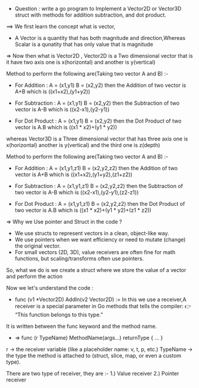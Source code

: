 * Question : write a go program to Implement a Vector2D or Vector3D struct with methods for addition subtraction, and dot product.

==> We first learn the concept what is vector,
 * A Vector is a quantity that has both magnitude and direction,Whereas Scalar is a qunatity that has only value
   that is magnitude

=> Now then what is Vector2D , Vector2D is a  Two dimensional vector that is it have two axis one is x(horizontal) and another is y(vertical)

Method to perform the following are(Taking two vector A and B) :-

* For Addition    : A = (x1,y1)
                  B = (x2,y2)
                  then the Addition of two vector is A+B which is ((x1+x2),(y1+y2))

* For Subtraction : A = (x1,y1)
                  B = (x2,y2)
                  then the Subtraction of two vector is A-B which is ((x2-x1),(y2-y1))

* For Dot Product : A = (x1,y1)
                  B = (x2,y2)
                  then the Dot Product of two vector is A.B which is ((x1 * x2)+(y1 * y2))

whereas Vector3D is a Three dimensional vector that has three axis one is x(horizontal) another is y(vertical) and the third one is z(depth)

Method to perform the following are(Taking two vector A and B) :-

* For Addition    : A = (x1,y1,z1)
                  B = (x2,y2,z2)
                  then the Addition of two vector is A+B which is ((x1+x2),(y1+y2),(z1+z2))

* For Subtraction : A = (x1,y1,z1)
                  B = (x2,y2,z2)
                  then the Subtraction of two vector is A-B which is ((x2-x1),(y2-y1),(z2-z1))

* For Dot Product : A = (x1,y1,z1)
                  B = (x2,y2,z2)
                  then the Dot Product of two vector is A.B which is ((x1 * x2)+(y1 * y2)+(z1 * z2))


=> Why we Use pointer and Struct in the code ?

* We use structs to represent vectors in a clean, object-like way.
* We use pointers when we want efficiency or need to mutate (change) the original vector.
* For small vectors (2D, 3D), value receivers are often fine for math functions, but scaling/transforms often
   use pointers.

So, what we do is we create a struct where we store the value of a vector and perform the action


Now we let's understand the code : 

* func (v1 *Vector2D) AddIn(v2 Vector2D) := In this we use a receiver,A receiver is a special parameter in Go methods that tells the compiler:
👉 “This function belongs to this type.”

It is written between the func keyword and the method name.  
* => func (r TypeName) MethodName(args...) returnType { ... }

r → the receiver variable (like a placeholder name: v, t, p, etc.)
TypeName → the type the method is attached to (struct, slice, map, or even a custom type).

There are two type of receiver, they are :-
                                            1.) Value receiver
                                            2.) Pointer receiver


